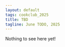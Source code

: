 ```yaml
---
layout: default
tags: cookclub_2025
title: TBD
tagline: June TODO, 2025
---
```


Nothing to see here yet!
